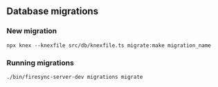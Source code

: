 ## Database migrations

### New migration

```
npx knex --knexfile src/db/knexfile.ts migrate:make migration_name
```

### Running migrations

```
./bin/firesync-server-dev migrations migrate
```
